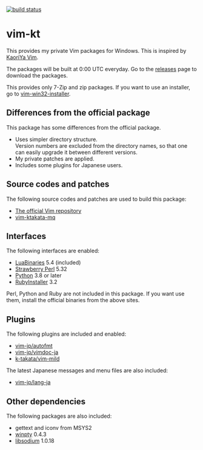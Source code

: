 [![build status](https://github.com/k-takata/vim-kt/workflows/Build%20Vim/badge.svg)](https://github.com/k-takata/vim-kt/actions)

# vim-kt

This provides my private Vim packages for Windows.
This is inspired by [KaoriYa Vim](https://github.com/koron/vim-kaoriya).

The packages will be built at 0:00 UTC everyday.
Go to the [releases](https://github.com/k-takata/vim-kt/releases) page to download the packages.

This provides only 7-Zip and zip packages. If you want to use an installer, go to [vim-win32-installer](https://github.com/vim/vim-win32-installer).

## Differences from the official package

This package has some differences from the official package.

* Uses simpler directory structure.  
  Version numbers are excluded from the directory names, so that one can easily upgrade it between different versions.
* My private patches are applied.
* Includes some plugins for Japanese users.

## Source codes and patches

The following source codes and patches are used to build this package:

* [The official Vim repository](https://github.com/vim/vim)
* [vim-ktakata-mq](https://osdn.net/users/k_takata/pf/vim-ktakata-mq/wiki/FrontPage)

## Interfaces

The following interfaces are enabled:

* [LuaBinaries](http://luabinaries.sourceforge.net/download.html) 5.4 (included)
* [Strawberry Perl](https://strawberryperl.com/) 5.32
* [Python](https://www.python.org/downloads/) 3.8 or later
* [RubyInstaller](https://rubyinstaller.org/downloads/) 3.2

Perl, Python and Ruby are not included in this package. If you want use them, install the official binaries from the above sites.

## Plugins

The following plugins are included and enabled:

* [vim-jp/autofmt](https://github.com/vim-jp/autofmt)
* [vim-jp/vimdoc-ja](https://github.com/vim-jp/vimdoc-ja)
* [k-takata/vim-mild](https://github.com/k-takata/vim-mild)

The latest Japanese messages and menu files are also included:

* [vim-jp/lang-ja](https://github.com/vim-jp/lang-ja)

## Other dependencies

The following packages are also included:

* gettext and iconv from MSYS2
* [winpty](https://github.com/rprichard/winpty) 0.4.3
* [libsodium](https://download.libsodium.org/libsodium/releases/) 1.0.18
